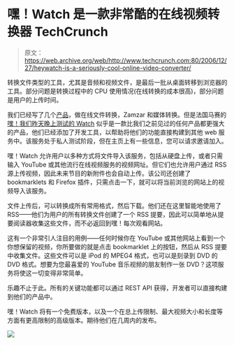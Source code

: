 # 嘿！Watch 是一款非常酷的在线视频转换器 TechCrunch

> 原文：<https://web.archive.org/web/http://www.techcrunch.com:80/2006/12/27/heywatch-is-a-seriously-cool-online-video-converter/>

 [](https://web.archive.org/web/20230111165252/http://www.heywatch.com/) 转换文件类型的工具，尤其是音频和视频文件，是最后一批从桌面转移到浏览器的工具。部分问题是转换过程中的 CPU 使用情况(在线转换的成本很高)，部分问题是用户的上传时间。

我们已经写了几个[产品](https://web.archive.org/web/20230111165252/http://techcrunch.com/2006/11/04/online-file-conversion-services/)，做在线文件转换，Zamzar 和媒体转换。但是法国马赛的[嘿！我们昨天晚上测试的 Watch](https://web.archive.org/web/20230111165252/http://www.heywatchencoding.com/) 似乎是一款比我们之前见过的任何产品都更强大的产品，他们已经添加了开发工具，以帮助将他们的功能直接构建到其他 web 服务中。该服务处于私人测试阶段，但在主页上有一些信息，您可以请求邀请加入。

嘿！Watch 允许用户以多种方式将文件导入该服务，包括从硬盘上传，或者只需输入 YouTube 或其他流行在线视频服务的视频网址。但它们也允许用户通过 RSS 源上传视频，因此未来节目的新附件也会自动上传。该公司还创建了 bookmarklets 和 Firefox 插件，只需点击一下，就可以将当前浏览的网站上的视频导入该服务。

文件上传后，可以转换成所有常用格式，然后下载。他们还在这里智能地使用了 RSS——他们为用户的所有转换文件创建了一个 RSS 提要，因此可以简单地从提要阅读器收集这些文件，而不必返回到嘿！每次观看网站。

这有一个非常引人注目的用例——任何时候你在 YouTube 或其他网站上看到一个你想保留的视频，你所要做的就是点击 bookmarklet 上的按钮，然后从 RSS 提要中收集文件。这些文件可以是 iPod 的 MPEG4 格式，也可以是刻录到 DVD 的 DVD 格式。想要为您最喜爱的 YouTube 音乐视频的朋友制作一张 DVD？这项服务将使这一切变得非常简单。

乐趣不止于此。所有的关键功能都可以通过 REST API 获得，开发者可以直接构建到他们的产品中。

嘿！Watch 将有一个免费版本，以及一个在总上传限制、最大视频大小和长度等方面有更高限制的高级版本。期待他们在几周内的发布。

![](img/59e585e602c43963196f37eb99e6f5d1.png)
